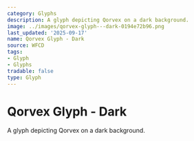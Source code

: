 ```yaml
---
category: Glyphs
description: A glyph depicting Qorvex on a dark background.
image: ../images/qorvex-glyph---dark-0194e72b96.png
last_updated: '2025-09-17'
name: Qorvex Glyph - Dark
source: WFCD
tags:
- Glyph
- Glyphs
tradable: false
type: Glyph
---
```


# Qorvex Glyph - Dark

A glyph depicting Qorvex on a dark background.

